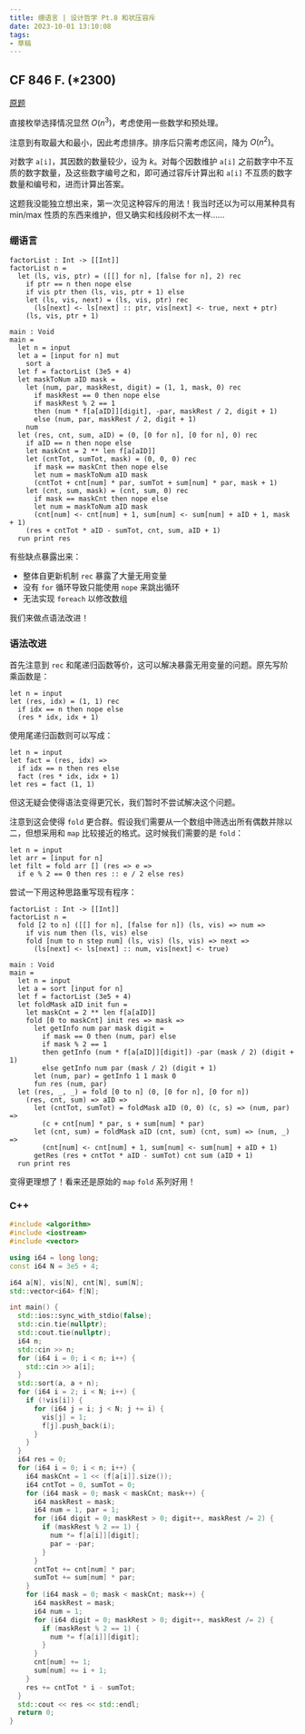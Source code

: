 ```yaml
---
title: 绷语言 | 设计哲学 Pt.8 和状压容斥
date: 2023-10-01 13:10:08
tags:
- 草稿
---
```


## CF 846 F. (*2300)

[原题](https://codeforces.com/contest/1780/problem/F)

直接枚举选择情况显然 $O(n^3)$，考虑使用一些数学和预处理。

注意到有取最大和最小，因此考虑排序。排序后只需考虑区间，降为 $O(n^2)$。

对数字 `a[i]`，其因数的数量较少，设为 $k$。对每个因数维护 `a[i]` 之前数字中不互质的数字数量，及这些数字编号之和，即可通过容斥计算出和 `a[i]` 不互质的数字数量和编号和，进而计算出答案。

这题我没能独立想出来，第一次见这种容斥的用法！我当时还以为可以用某种具有 min/max 性质的东西来维护，但又确实和线段树不太一样……

### 绷语言

```
factorList : Int -> [[Int]]
factorList n =
  let (ls, vis, ptr) = ([[] for n], [false for n], 2) rec
    if ptr == n then nope else
    if vis ptr then (ls, vis, ptr + 1) else
    let (ls, vis, next) = (ls, vis, ptr) rec
      (ls[next] <- ls[next] :: ptr, vis[next] <- true, next + ptr)
    (ls, vis, ptr + 1)
    
main : Void
main =
  let n = input
  let a = [input for n] mut
    sort a
  let f = factorList (3e5 + 4)
  let maskToNum aID mask =
    let (num, par, maskRest, digit) = (1, 1, mask, 0) rec
      if maskRest == 0 then nope else
      if maskRest % 2 == 1
      then (num * f[a[aID]][digit], -par, maskRest / 2, digit + 1)
      else (num, par, maskRest / 2, digit + 1)
    num
  let (res, cnt, sum, aID) = (0, [0 for n], [0 for n], 0) rec
    if aID == n then nope else
    let maskCnt = 2 ** len f[a[aID]]
    let (cntTot, sumTot, mask) = (0, 0, 0) rec
      if mask == maskCnt then nope else
      let num = maskToNum aID mask
      (cntTot + cnt[num] * par, sumTot + sum[num] * par, mask + 1)
    let (cnt, sum, mask) = (cnt, sum, 0) rec
      if mask == maskCnt then nope else
      let num = maskToNum aID mask
      (cnt[num] <- cnt[num] + 1, sum[num] <- sum[num] + aID + 1, mask + 1)
    (res + cntTot * aID - sumTot, cnt, sum, aID + 1)
  run print res
```

有些缺点暴露出来：

- 整体自更新机制 `rec` 暴露了大量无用变量
- 没有 `for` 循环导致只能使用 `nope` 来跳出循环
- 无法实现 `foreach` 以修改数组

我们来做点语法改进！

### 语法改进

首先注意到 `rec` 和尾递归函数等价，这可以解决暴露无用变量的问题。原先写阶乘函数是：

```
let n = input
let (res, idx) = (1, 1) rec
  if idx == n then nope else
  (res * idx, idx + 1)
```

使用尾递归函数则可以写成：

```
let n = input
let fact = (res, idx) =>
  if idx == n then res else
  fact (res * idx, idx + 1)
let res = fact (1, 1)
```

但这无疑会使得语法变得更冗长，我们暂时不尝试解决这个问题。

注意到这会使得 `fold` 更合群。假设我们需要从一个数组中筛选出所有偶数并除以二，但想采用和 `map` 比较接近的格式。这时候我们需要的是 `fold`：

```
let n = input
let arr = [input for n]
let filt = fold arr [] (res => e =>
  if e % 2 == 0 then res :: e / 2 else res)
```

尝试一下用这种思路重写现有程序：

```
factorList : Int -> [[Int]]
factorList n =
  fold [2 to n] ([[] for n], [false for n]) (ls, vis) => num =>
    if vis num then (ls, vis) else
    fold [num to n step num] (ls, vis) (ls, vis) => next =>
      (ls[next] <- ls[next] :: num, vis[next] <- true)
    
main : Void
main =
  let n = input
  let a = sort [input for n]
  let f = factorList (3e5 + 4)
  let foldMask aID init fun =
    let maskCnt = 2 ** len f[a[aID]]
    fold [0 to maskCnt] init res => mask =>
      let getInfo num par mask digit =
        if mask == 0 then (num, par) else
        if mask % 2 == 1
        then getInfo (num * f[a[aID]][digit]) -par (mask / 2) (digit + 1)
        else getInfo num par (mask / 2) (digit + 1)
      let (num, par) = getInfo 1 1 mask 0
      fun res (num, par)
  let (res, _, _) = fold [0 to n] (0, [0 for n], [0 for n]) 
    (res, cnt, sum) => aID =>
      let (cntTot, sumTot) = foldMask aID (0, 0) (c, s) => (num, par) =>
        (c + cnt[num] * par, s + sum[num] * par)
      let (cnt, sum) = foldMask aID (cnt, sum) (cnt, sum) => (num, _) =>
        (cnt[num] <- cnt[num] + 1, sum[num] <- sum[num] + aID + 1)
      getRes (res + cntTot * aID - sumTot) cnt sum (aID + 1)
  run print res
```

变得更理想了！看来还是原始的 `map` `fold` 系列好用！

### C++

```cpp
#include <algorithm>
#include <iostream>
#include <vector>

using i64 = long long;
const i64 N = 3e5 + 4;

i64 a[N], vis[N], cnt[N], sum[N];
std::vector<i64> f[N];

int main() {
  std::ios::sync_with_stdio(false);
  std::cin.tie(nullptr);
  std::cout.tie(nullptr);
  i64 n;
  std::cin >> n;
  for (i64 i = 0; i < n; i++) {
    std::cin >> a[i];
  }
  std::sort(a, a + n);
  for (i64 i = 2; i < N; i++) {
    if (!vis[i]) {
      for (i64 j = i; j < N; j += i) {
        vis[j] = 1;
        f[j].push_back(i);
      }
    }
  }
  i64 res = 0;
  for (i64 i = 0; i < n; i++) {
    i64 maskCnt = 1 << (f[a[i]].size());
    i64 cntTot = 0, sumTot = 0;
    for (i64 mask = 0; mask < maskCnt; mask++) {
      i64 maskRest = mask;
      i64 num = 1, par = 1;
      for (i64 digit = 0; maskRest > 0; digit++, maskRest /= 2) {
        if (maskRest % 2 == 1) {
          num *= f[a[i]][digit];
          par = -par;
        }
      }
      cntTot += cnt[num] * par;
      sumTot += sum[num] * par;
    }
    for (i64 mask = 0; mask < maskCnt; mask++) {
      i64 maskRest = mask;
      i64 num = 1;
      for (i64 digit = 0; maskRest > 0; digit++, maskRest /= 2) {
        if (maskRest % 2 == 1) {
          num *= f[a[i]][digit];
        }
      }
      cnt[num] += 1;
      sum[num] += i + 1;
    }
    res += cntTot * i - sumTot;
  }
  std::cout << res << std::endl;
  return 0;
}
```
